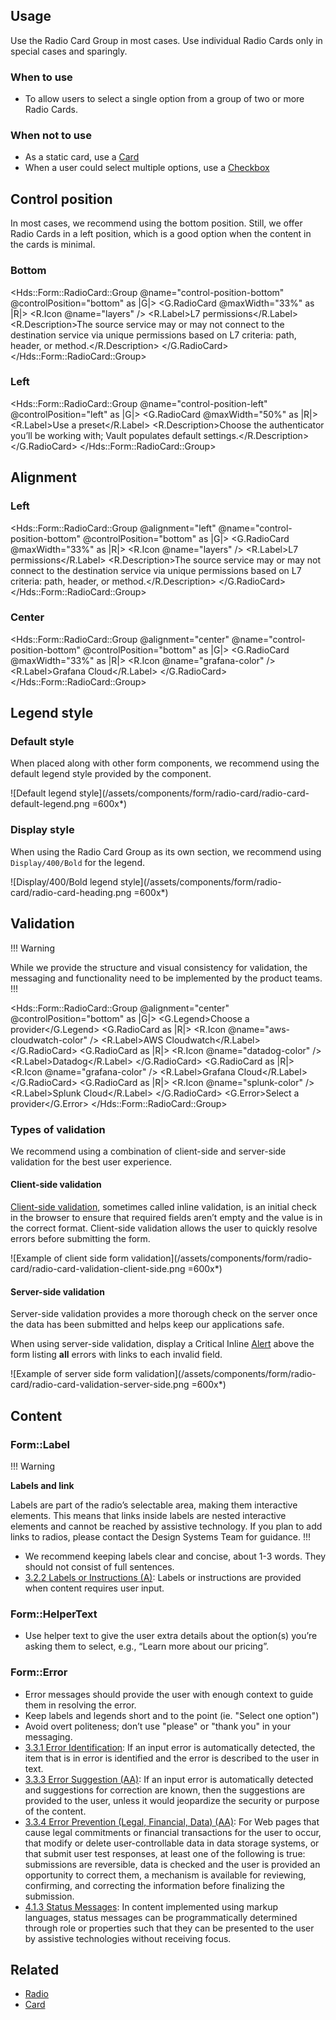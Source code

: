 ## Usage

Use the Radio Card Group in most cases. Use individual Radio Cards only in special cases and sparingly.

### When to use

- To allow users to select a single option from a group of two or more Radio Cards.

### When not to use

- As a static card, use a [Card](/components/card)
- When a user could select multiple options, use a [Checkbox](/components/form/checkbox)

## Control position

In most cases, we recommend using the bottom position. Still, we offer Radio Cards in a left position, which is a good option when the content in the cards is minimal. 

### Bottom

<Hds::Form::RadioCard::Group @name="control-position-bottom" @controlPosition="bottom" as |G|>
  <G.RadioCard @maxWidth="33%" as |R|>
    <R.Icon @name="layers" />
    <R.Label>L7 permissions</R.Label>
    <R.Description>The source service may or may not connect to the destination service via unique permissions based on L7 criteria: path, header, or method.</R.Description>
  </G.RadioCard>
</Hds::Form::RadioCard::Group>

### Left

<Hds::Form::RadioCard::Group @name="control-position-left" @controlPosition="left" as |G|>
  <G.RadioCard @maxWidth="50%" as |R|>
    <R.Label>Use a preset</R.Label>
    <R.Description>Choose the authenticator you’ll be working with; Vault populates default settings.</R.Description>
  </G.RadioCard>
</Hds::Form::RadioCard::Group>

## Alignment

### Left

<Hds::Form::RadioCard::Group @alignment="left" @name="control-position-bottom" @controlPosition="bottom" as |G|>
  <G.RadioCard @maxWidth="33%" as |R|>
    <R.Icon @name="layers" />
    <R.Label>L7 permissions</R.Label>
    <R.Description>The source service may or may not connect to the destination service via unique permissions based on L7 criteria: path, header, or method.</R.Description>
  </G.RadioCard>
</Hds::Form::RadioCard::Group>

### Center

<Hds::Form::RadioCard::Group @alignment="center" @name="control-position-bottom" @controlPosition="bottom" as |G|>
  <G.RadioCard @maxWidth="33%" as |R|>
    <R.Icon @name="grafana-color" />
    <R.Label>Grafana Cloud</R.Label>
  </G.RadioCard>
</Hds::Form::RadioCard::Group>

## Legend style

### Default style

When placed along with other form components, we recommend using the default legend style provided by the component.

![Default legend style](/assets/components/form/radio-card/radio-card-default-legend.png =600x*)

### Display style

When using the Radio Card Group as its own section, we recommend using `Display/400/Bold` for the legend. 

![Display/400/Bold legend style](/assets/components/form/radio-card/radio-card-heading.png =600x*)

## Validation

!!! Warning

While we provide the structure and visual consistency for validation, the messaging and functionality need to be implemented by the product teams.
!!!

<Hds::Form::RadioCard::Group @alignment="center" @controlPosition="bottom" as |G|>
  <G.Legend>Choose a provider</G.Legend>
  <G.RadioCard as |R|>
    <R.Icon @name="aws-cloudwatch-color" />
    <R.Label>AWS Cloudwatch</R.Label>
  </G.RadioCard>
  <G.RadioCard as |R|>
    <R.Icon @name="datadog-color" />
    <R.Label>Datadog</R.Label>
  </G.RadioCard>
  <G.RadioCard as |R|>
    <R.Icon @name="grafana-color" />
    <R.Label>Grafana Cloud</R.Label>
  </G.RadioCard>
  <G.RadioCard as |R|>
    <R.Icon @name="splunk-color" />
    <R.Label>Splunk Cloud</R.Label>
  </G.RadioCard>
  <G.Error>Select a provider</G.Error>
</Hds::Form::RadioCard::Group>

### Types of validation

We recommend using a combination of client-side and server-side validation for the best user experience.

#### Client-side validation

[Client-side validation](https://developer.mozilla.org/en-US/docs/Learn/Forms/Form_validation), sometimes called inline validation, is an initial check in the browser to ensure that required fields aren’t empty and the value is in the correct format. Client-side validation allows the user to quickly resolve errors before submitting the form.

![Example of client side form validation](/assets/components/form/radio-card/radio-card-validation-client-side.png =600x*)

#### Server-side validation

Server-side validation provides a more thorough check on the server once the data has been submitted and helps keep our applications safe.

When using server-side validation, display a Critical Inline [Alert](/components/alert) above the form listing **all** errors with links to each invalid field.

![Example of server side form validation](/assets/components/form/radio-card/radio-card-validation-server-side.png =600x*)

## Content

### Form::Label

!!! Warning

**Labels and link**

Labels are part of the radio’s selectable area, making them interactive elements. This means that links inside labels are nested interactive elements and cannot be reached by assistive technology. If you plan to add links to radios, please contact the Design Systems Team for guidance.
!!!

- We recommend keeping labels clear and concise, about 1-3 words. They should not consist of full sentences.
- [3.2.2 Labels or Instructions (A)](https://www.w3.org/WAI/WCAG21/Understanding/labels-or-instructions.html): Labels or instructions are provided when content requires user input.

### Form::HelperText

- Use helper text to give the user extra details about the option(s) you’re asking them to select, e.g., “Learn more about our pricing”.

### Form::Error

- Error messages should provide the user with enough context to guide them in resolving the error.
- Keep labels and legends short and to the point (ie. "Select one option")
- Avoid overt politeness; don’t use "please" or "thank you" in your messaging.
- [3.3.1 Error Identification](https://www.w3.org/WAI/WCAG21/Understanding/error-identification.html): If an input error is automatically detected, the item that is in error is identified and the error is described to the user in text.
- [3.3.3 Error Suggestion (AA)](https://www.w3.org/WAI/WCAG21/Understanding/error-suggestion.html): If an input error is automatically detected and suggestions for correction are known, then the suggestions are provided to the user, unless it would jeopardize the security or purpose of the content.
- [3.3.4 Error Prevention (Legal, Financial, Data) (AA)](https://www.w3.org/WAI/WCAG21/Understanding/error-prevention-legal-financial-data.html): For Web pages that cause legal commitments or financial transactions for the user to occur, that modify or delete user-controllable data in data storage systems, or that submit user test responses, at least one of the following is true: submissions are reversible, data is checked and the user is provided an opportunity to correct them, a mechanism is available for reviewing, confirming, and correcting the information before finalizing the submission.
- [4.1.3 Status Messages](https://www.w3.org/WAI/WCAG21/Understanding/status-messages.html): In content implemented using markup languages, status messages can be programmatically determined through role or properties such that they can be presented to the user by assistive technologies without receiving focus.

## Related

- [Radio](/components/form/radio)
- [Card](/components/card)
